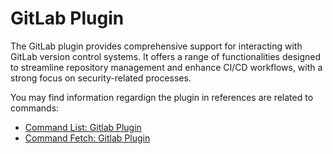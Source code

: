 # GitLab Plugin
The GitLab plugin provides comprehensive support for interacting with GitLab version control systems. It offers a range of functionalities designed to streamline repository management and enhance CI/CD workflows, with a strong focus on security-related processes.

You may find information regardign the plugin in references are related to commands:
- [Command List: Gitlab Plugin](/docs/reference/cmd-list.md#gitlab-plugin)
- [Command Fetch: Gitlab Plugin](/docs/reference/cmd-fetch.md#gitlab-plugin)


